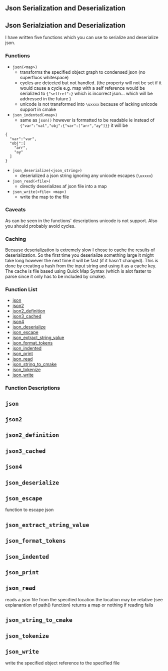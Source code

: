 ## Json Serialization and Deserialization


## <a name="json"></a>Json Serialziation and Deserialization

I have written five functions which you can use to serialize and deserialize json.  

### Functions

* `json(<map>)` 
    - transforms the specified object graph to condensed json (no superfluos whitespace)
    - cycles are detected but not handled. (the property will not be set if it would cause a cycle e.g. map with a self reference would be serialized to `{"selfref":}` which is incorrect json... which will be addressed in the future )  
    - unicode is not transformed into `\uxxxx` because of lacking unicode support in cmake
* `json_indented(<map>)` 
    - same as `json()` however is formatted to be readable ie instead of `{"var":"val","obj":{"var":["arr","ay"]}}` it will be 
```
{
  "var":"var",
  "obj":[
    "arr",
    "ay"
  ]
}
```
* `json_deserialize(<json_string>)`
  - deserialized a json string ignoring any unicode escapes (`\uxxxx`)
* `json_read(<file>)`
  - directly deserializes af json file into a map
* `json_write(<file> <map>)`
  - write the map to the file

### Caveats
As can be seen in the functions' descriptions unicode is not support. Also you should probably avoid cycles.  

### Caching
Because deserialization is extremely slow I chose to cache the results of deserialization. So the first time you deserialize something large it might take long however the next time it will be fast (if it hasn't changed).
This is done by creating a hash from the input string and using it as a cache key. The cache is file based using Quick Map Syntax (which is alot faster to parse since it only has to be included by cmake).  



### Function List


* [json](#json)
* [json2](#json2)
* [json2_definition](#json2_definition)
* [json3_cached](#json3_cached)
* [json4](#json4)
* [json_deserialize](#json_deserialize)
* [json_escape](#json_escape)
* [json_extract_string_value](#json_extract_string_value)
* [json_format_tokens](#json_format_tokens)
* [json_indented](#json_indented)
* [json_print](#json_print)
* [json_read](#json_read)
* [json_string_to_cmake](#json_string_to_cmake)
* [json_tokenize](#json_tokenize)
* [json_write](#json_write)

### Function Descriptions

## <a name="json"></a> `json`





## <a name="json2"></a> `json2`





## <a name="json2_definition"></a> `json2_definition`





## <a name="json3_cached"></a> `json3_cached`





## <a name="json4"></a> `json4`





## <a name="json_deserialize"></a> `json_deserialize`





## <a name="json_escape"></a> `json_escape`

 function to escape json




## <a name="json_extract_string_value"></a> `json_extract_string_value`





## <a name="json_format_tokens"></a> `json_format_tokens`





## <a name="json_indented"></a> `json_indented`





## <a name="json_print"></a> `json_print`





## <a name="json_read"></a> `json_read`

 reads a json file from the specified location
 the location may be relative (see explanantion of path() function)
 returns a map or nothing if reading fails 




## <a name="json_string_to_cmake"></a> `json_string_to_cmake`





## <a name="json_tokenize"></a> `json_tokenize`





## <a name="json_write"></a> `json_write`

 write the specified object reference to the specified file






